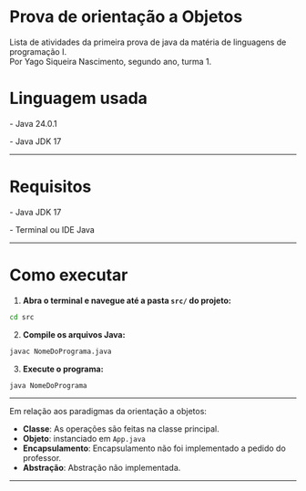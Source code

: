 <h1>Prova de orientação a Objetos</h1>
<p>Lista de atividades da primeira prova de java da matéria de linguagens de programação I.<br>
Por Yago Siqueira Nascimento, segundo ano, turma 1.
</p>
<h1>Linguagem usada</h1>
<p>- Java 24.0.1</p>
<p>- Java JDK 17</p>

---
<h1>Requisitos</h1>
<p>- Java JDK 17</p>
<p>- Terminal ou IDE Java</p>

---

<h1>Como executar</h1>

1. **Abra o terminal e navegue até a pasta `src/` do projeto:**

```bash
cd src
```

2. **Compile os arquivos Java:**

```bash
javac NomeDoPrograma.java
```

3. **Execute o programa:**

```bash
java NomeDoPrograma
```


---

<p>Em relação aos paradigmas da orientação a objetos:

- **Classe**: As operações são feitas na classe principal.
- **Objeto**: instanciado em `App.java`
- **Encapsulamento**: Encapsulamento não foi implementado a pedido do professor.
- **Abstração**: Abstração não implementada.

---